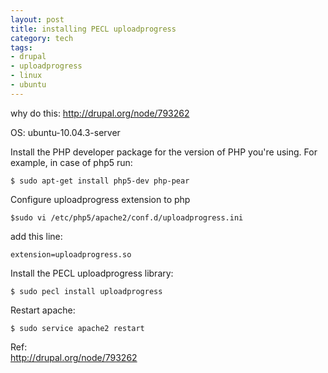```yaml
--- 
layout: post
title: installing PECL uploadprogress
category: tech
tags: 
- drupal
- uploadprogress
- linux
- ubuntu
---
```

why do this: <http://drupal.org/node/793262>

OS: ubuntu-10.04.3-server

Install the PHP developer package for the version of PHP you're using. For example, in case of php5 run:

	$ sudo apt-get install php5-dev php-pear

Configure uploadprogress extension to php

	$sudo vi /etc/php5/apache2/conf.d/uploadprogress.ini

add this line:

	extension=uploadprogress.so

Install the PECL uploadprogress library:

	$ sudo pecl install uploadprogress

Restart apache:

	$ sudo service apache2 restart

Ref:  
<http://drupal.org/node/793262>
